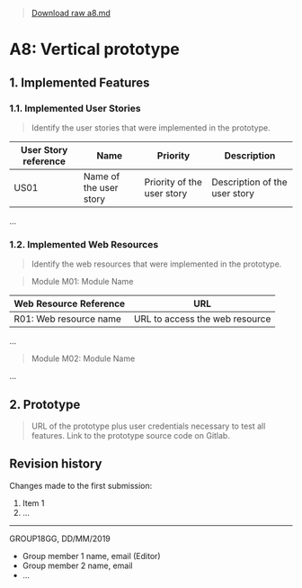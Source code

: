 > [Download raw a8.md](uploads/6a805918b35094a187364c908f08b8b9/a8.md)

# A8: Vertical prototype

## 1. Implemented Features

### 1.1. Implemented User Stories

> Identify the user stories that were implemented in the prototype.

| User Story reference | Name                   | Priority                   | Description                   |
| -------------------- | ---------------------- | -------------------------- | ----------------------------- |
| US01                 | Name of the user story | Priority of the user story | Description of the user story |

...

### 1.2. Implemented Web Resources

> Identify the web resources that were implemented in the prototype.

> Module M01: Module Name

| Web Resource Reference | URL                            |
| ---------------------- | ------------------------------ |
| R01: Web resource name | URL to access the web resource |

...

> Module M02: Module Name

...

## 2. Prototype

> URL of the prototype plus user credentials necessary to test all features.
> Link to the prototype source code on Gitlab.

## Revision history

Changes made to the first submission:
1. Item 1
1. ...

***
GROUP18GG, DD/MM/2019
 
* Group member 1 name, email (Editor)
* Group member 2 name, email
* ...
